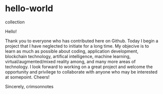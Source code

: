 # hello-world

collection

Hello!

Thank you to everyone who has contributed here on Github. Today I begin a project that I have neglected to initiate for a long time. My objecive is to learn as much as possible about coding, application development, blockchain technology, artifical intelligence, machine learning, virtual/augmented/mixed reality among, and many more areas of technology. I look forward to working on a great project and welcome the opportunity and privilege to collaborate with anyone who may be interested at somepoint. Cheers!

Sincerely,
crimsonnotes

